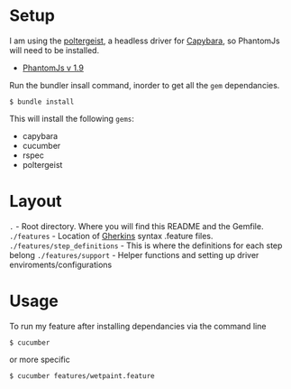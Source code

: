 Setup
=====
I am using the [poltergeist](https://github.com/jonleighton/poltergeist), a headless driver for [Capybara](https://github.com/jnicklas/capybara), so PhantomJs will need to be installed.

* [PhantomJs v 1.9](http://phantomjs.org/)

Run the bundler insall command, inorder to get all the `gem` dependancies.
```no-highlight
$ bundle install
```
This will install the following `gems`:
* capybara
* cucumber
* rspec
* poltergeist

Layout
======
`.` - Root directory. Where you will find this README and the Gemfile.
`./features` - Location of [Gherkins](https://github.com/cucumber/cucumber/wiki/Gherkin) syntax .feature files.
`./features/step_definitions` - This is where the definitions for each step belong
`./features/support` - Helper functions and setting up driver enviroments/configurations

Usage
=====
To run my feature after installing dependancies via the command line
```no-highlight
$ cucumber
```
or more specific
```no-highlight
$ cucumber features/wetpaint.feature
```